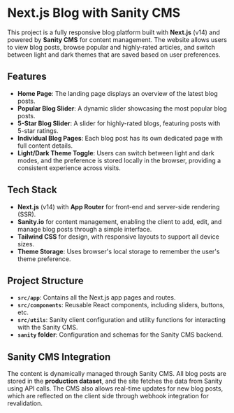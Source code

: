 # Next.js Blog with Sanity CMS

This project is a fully responsive blog platform built with **Next.js** (v14) and powered by **Sanity CMS** for content management. The website allows users to view blog posts, browse popular and highly-rated articles, and switch between light and dark themes that are saved based on user preferences.

## Features

- **Home Page**: The landing page displays an overview of the latest blog posts.
- **Popular Blog Slider**: A dynamic slider showcasing the most popular blog posts.
- **5-Star Blog Slider**: A slider for highly-rated blogs, featuring posts with 5-star ratings.
- **Individual Blog Pages**: Each blog post has its own dedicated page with full content details.
- **Light/Dark Theme Toggle**: Users can switch between light and dark modes, and the preference is stored locally in the browser, providing a consistent experience across visits.

## Tech Stack

- **Next.js** (v14) with **App Router** for front-end and server-side rendering (SSR).
- **Sanity.io** for content management, enabling the client to add, edit, and manage blog posts through a simple interface.
- **Tailwind CSS** for design, with responsive layouts to support all device sizes.
- **Theme Storage**: Uses browser's local storage to remember the user's theme preference.

## Project Structure

- **`src/app`**: Contains all the Next.js app pages and routes.
- **`src/components`**: Reusable React components, including sliders, buttons, etc.
- **`src/utils`**: Sanity client configuration and utility functions for interacting with the Sanity CMS.
- **`sanity` folder**: Configuration and schemas for the Sanity CMS backend.

## Sanity CMS Integration

The content is dynamically managed through Sanity CMS. All blog posts are stored in the **production dataset**, and the site fetches the data from Sanity using API calls. The CMS also allows real-time updates for new blog posts, which are reflected on the client side through webhook integration for revalidation.
